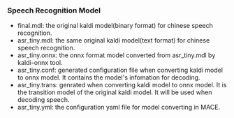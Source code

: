 ### Speech Recognition Model


- final.mdl: the original kaldi model(binary format) for chinese speech recognition.
- asr_tiny.mdl: the same original kaldi model(text format) for chinese speech recognition.
- asr_tiny.onnx: the onnx format model converted from asr_tiny.mdl by kaldi-onnx tool.
- asr_tiny.conf: generated configuration file when converting kaldi model to onnx model. It contains the model's infomation for decoding.
- asr_tiny.trans: genrated when converting kaldi model to onnx model. It is the transition model of the original kaldi model. It will be used when decoding speech.
- asr_tiny.yml: the configuration yaml file for model converting in MACE.


